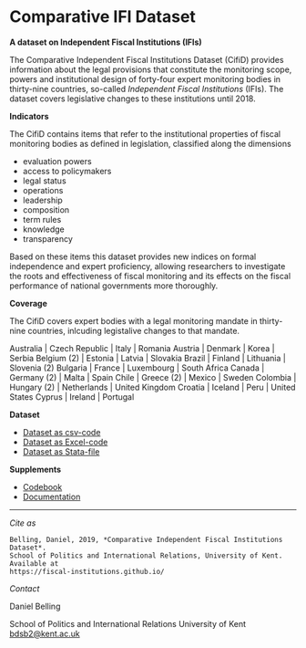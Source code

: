 # Comparative IFI Dataset

**A dataset on Independent Fiscal Institutions (IFIs)**

The Comparative Independent Fiscal Institutions Dataset (CifiD) provides information about the legal provisions that constitute the monitoring scope, powers and institutional design of forty-four expert monitoring bodies in thirty-nine countries, so-called *Independent Fiscal Institutions* (IFIs). The dataset covers legislative changes to these institutions until 2018.

**Indicators**

The CifiD contains items that refer to the institutional properties of fiscal monitoring bodies as defined in legislation, classified along the dimensions

* evaluation powers
* access to policymakers
* legal status
* operations
* leadership
* composition
* term rules
* knowledge
* transparency

Based on these items this dataset provides new indices on formal independence and expert proficiency, allowing researchers to investigate the roots and effectiveness of fiscal monitoring and its effects on the fiscal performance of national governments more thoroughly.

**Coverage**

The CifiD covers expert bodies with a legal monitoring mandate in thirty-nine countries, inlcuding legistalive changes to that mandate.

Australia | Czech Republic | Italy | Romania
Austria | Denmark | Korea | Serbia
Belgium (2) | Estonia | Latvia | Slovakia
Brazil | Finland | Lithuania | Slovenia (2)
Bulgaria | France | Luxembourg | South Africa
Canada | Germany (2) | Malta | Spain
Chile | Greece (2) | Mexico | Sweden
Colombia | Hungary (2) | Netherlands | United Kingdom
Croatia | Iceland | Peru | United States
Cyprus | Ireland | Portugal

**Dataset**

* <a href= "https://fiscal-institutions.github.io/CifiD%20Dataset.csv" target="_blank">Dataset as csv-code</a>
* <a href= "https://fiscal-institutions.github.io/CifiD%20Dataset.xlsx" target="_blank">Dataset as Excel-code</a>
* <a href= "https://fiscal-institutions.github.io/CifiD%20Dataset.dta" target="_blank">Dataset as Stata-file</a>

**Supplements**

* <a href= "https://fiscal-institutions.github.io/CifiD%20Codebook.pdf" target="_blank">Codebook</a>
* <a href= "https://fiscal-institutions.github.io/CifiD%20Documentation.pdf" target="_blank">Documentation</a>

----

*Cite as*

```
Belling, Daniel, 2019, *Comparative Independent Fiscal Institutions Dataset*.
School of Politics and International Relations, University of Kent. Available at
https://fiscal-institutions.github.io/
```

*Contact*

Daniel Belling

School of Politics and International Relations
University of Kent
bdsb2@kent.ac.uk
